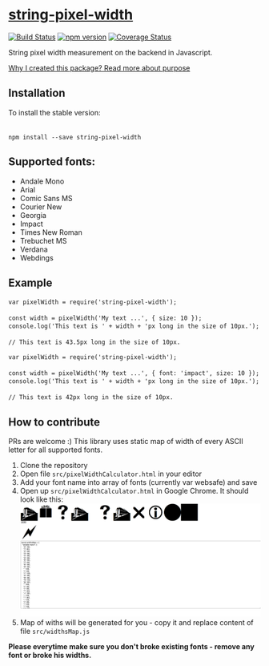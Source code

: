 [string-pixel-width](https://github.com/adambisek/string-pixel-width)
===================================
[![Build Status](https://travis-ci.org/adambisek/string-pixel-width.svg?branch=master)](https://travis-ci.org/adambisek/string-pixel-width)
[![npm version](https://img.shields.io/npm/v/string-pixel-width.svg?style=flat-square)](https://www.npmjs.com/package/string-pixel-width)
[![Coverage Status](https://coveralls.io/repos/github/adambisek/string-pixel-width/badge.svg?branch=master)](https://coveralls.io/github/adambisek/string-pixel-width?branch=master)

String pixel width measurement on the backend in Javascript.

[Why I created this package? Read more about purpose](https://medium.com/@adambisek/text-pixel-width-measuring-on-javascript-backend-node-js-2b82bea97fab#.8ypyiffyw)

Installation
------------
To install the stable version:

<code>
npm install --save string-pixel-width
</code>

Supported fonts:
------------

- Andale Mono
- Arial
- Comic Sans MS
- Courier New
- Georgia
- Impact
- Times New Roman
- Trebuchet MS
- Verdana
- Webdings

Example
------------
```
var pixelWidth = require('string-pixel-width');

const width = pixelWidth('My text ...', { size: 10 });
console.log('This text is ' + width + 'px long in the size of 10px.');

// This text is 43.5px long in the size of 10px.
```

```
var pixelWidth = require('string-pixel-width');

const width = pixelWidth('My text ...', { font: 'impact', size: 10 });
console.log('This text is ' + width + 'px long in the size of 10px.');

// This text is 42px long in the size of 10px.
```

How to contribute
------------
PRs are welcome :)
This library uses static map of width of every ASCII letter for all supported fonts.

1. Clone the repository
2. Open file ```src/pixelWidthCalculator.html``` in your editor
3. Add your font name into array of fonts (currently var websafe) and save
4. Open up ```src/pixelWidthCalculator.html``` in Google Chrome. It should look like this:
![PHPStan](docs/string-pixel-width-1.png)
5. Map of withs will be generated for you - copy it and replace content of file ```src/widthsMap.js```

**Please everytime make sure you don't broke existing fonts - remove any font or broke his widths.**
